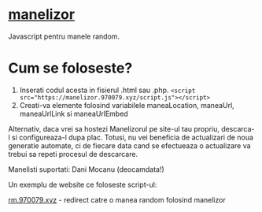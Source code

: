 # <a href="https://github.com/Wreeper/manelizor">manelizor</a>
Javascript pentru manele random.
# Cum se foloseste?
1. Inserati codul acesta in fisierul .html sau .php. 
```<script src="https://manelizor.970079.xyz/script.js"></script>```
2. Creati-va elemente folosind variabilele maneaLocation, maneaUrl, maneaUrlLink si maneaUrlEmbed

Alternativ, daca vrei sa hostezi Manelizorul pe site-ul tau propriu, descarca-l si configureaza-l dupa plac. Totusi, nu vei beneficia de actualizari de noua generatie automate, ci de fiecare data cand se efectueaza o actualizare va trebui sa repeti procesul de descarcare.

Manelisti suportati: Dani Mocanu (deocamdata!)

Un exemplu de website ce foloseste script-ul:

<a href="https://rm.970079.xyz">rm.970079.xyz</a> - redirect catre o manea random folosind manelizor
